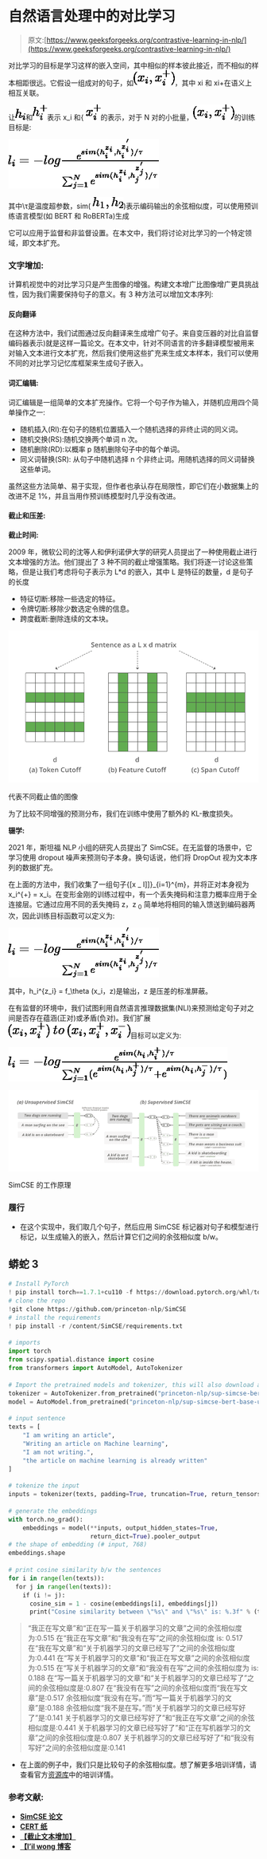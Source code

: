 # 自然语言处理中的对比学习

> 原文:[https://www.geeksforgeeks.org/contrastive-learning-in-nlp/](https://www.geeksforgeeks.org/contrastive-learning-in-nlp/)

对比学习的目标是学习这样的嵌入空间，其中相似的样本彼此接近，而不相似的样本相距很远。它假设一组成对的句子，如![(x_i, x_i^{+})   ](img/ef887bfe92b36790b57e656166fa17c0.png "Rendered by QuickLaTeX.com")，其中 xi 和 xi+在语义上相互关联。

让![h_i      ](img/28a98f9e5c045cdb3893de9156f71bff.png "Rendered by QuickLaTeX.com")和![h_i^{+}      ](img/95a6016004233d688a3e9ae9d433112d.png "Rendered by QuickLaTeX.com")表示 x_i 和{ ![x_i^{+}      ](img/aedc5afc1d28b6492175200d1b031e03.png "Rendered by QuickLaTeX.com")的表示，对于 N 对的小批量，![(x_i, x_i^{+})      ](img/05a48f4288d76cbea73641418c1bfa84.png "Rendered by QuickLaTeX.com")的训练目标是:

![l_i =-log \frac{e^{sim(h_i^{z_i},h_i^{z_i^{'}})/ \tau} }{\sum_{j=1}^{N} e^{sim(h_i^{z_i},h_j^{z_j^{'}})/ \tau} }](img/49859d955560bdb64cd09c3b7460c1d5.png "Rendered by QuickLaTeX.com")

其中\τ是温度超参数，sim( ![h_1, h_2      ](img/266815cf51991c862854bbebb1d015a0.png "Rendered by QuickLaTeX.com"))表示编码输出的余弦相似度，可以使用预训练语言模型(如 BERT 和 RoBERTa)生成

它可以应用于监督和非监督设置。在本文中，我们将讨论对比学习的一个特定领域，即文本扩充。

### 文字增加:

计算机视觉中的对比学习只是产生图像的增强。构建文本增广比图像增广更具挑战性，因为我们需要保持句子的意义。有 3 种方法可以增加文本序列:

#### **反向翻译**

在这种方法中，我们试图通过反向翻译来生成增广句子。来自变压器的对比自监督编码器表示)就是这样一篇论文。在本文中，针对不同语言的许多翻译模型被用来对输入文本进行文本扩充，然后我们使用这些扩充来生成文本样本，我们可以使用不同的对比学习记忆库框架来生成句子嵌入。

#### 词汇编辑:

词汇编辑是一组简单的文本扩充操作。它将一个句子作为输入，并随机应用四个简单操作之一:

*   随机插入(RI):在句子的随机位置插入一个随机选择的非终止词的同义词。
*   随机交换(RS):随机交换两个单词 n 次。
*   随机删除(RD):以概率 p 随机删除句子中的每个单词。
*   同义词替换(SR): 从句子中随机选择 n 个非终止词。用随机选择的同义词替换这些单词。

虽然这些方法简单、易于实现，但作者也承认存在局限性，即它们在小数据集上的改进不足 1%，并且当用作预训练模型时几乎没有改进。

#### 截止和压差:

**截止时间:**

2009 年，微软公司的沈等人和伊利诺伊大学的研究人员提出了一种使用截止进行文本增强的方法。他们提出了 3 种不同的截止增强策略。我们将逐一讨论这些策略，但是让我们考虑将句子表示为 L*d 的嵌入，其中 L 是特征的数量，d 是句子的长度

*   特征切断:移除一些选定的特征。
*   令牌切断:移除少数选定令牌的信息。
*   跨度截断:删除连续的文本块。

![](img/222e522a679ea18dd855f42ae29c0bb7.png)

代表不同截止值的图像

为了比较不同增强的预测分布，我们在训练中使用了额外的 KL-散度损失。

**辍学:**

2021 年，斯坦福 NLP 小组的研究人员提出了 SimCSE。在无监督的场景中，它学习使用 dropout 噪声来预测句子本身。换句话说，他们将 DropOut 视为文本序列的数据扩充。

在上面的方法中，我们收集了一组句子{[x _ I]]}_{i=1}^{m}，并将正对本身视为 x_i^{+} = x_i。在变形金刚的训练过程中，有一个丢失掩码和注意力概率应用于全连接层。它通过应用不同的丢失掩码 z，z <sub>0</sub> 简单地将相同的输入馈送到编码器两次，因此训练目标函数可以定义为:

![l_i =-log \frac{e^{sim(h_i^{z_i},h_i^{z_i^{'}})/ \tau} }{\sum_{j=1}^{N} e^{sim(h_i^{z_i},h_j^{z_j^{'}})/ \tau} }](img/49859d955560bdb64cd09c3b7460c1d5.png "Rendered by QuickLaTeX.com")

其中，h_i^{z_i} = f_\theta (x_i，z)是输出，z 是压差的标准屏蔽。

在有监督的环境中，我们试图利用自然语言推理数据集(NLI)来预测给定句子对之间是否存在蕴涵(正对)或矛盾(负对)。我们扩展![(x_i, x_i^{+}) \, to \, (x_i, x_i^{+}, x_i^{-})      ](img/9cef4111055a7da7f1c00f47aebe13b5.png "Rendered by QuickLaTeX.com")目标可以定义为:

![l_i  = -log \frac{e^{sim(h_i, h_i^{+})/\tau} }{\sum_{j=1}^{N} (e^{sim(h_i, h_j^{+})/\tau} + e^{sim(h_i, h_j^{-})/\tau})}](img/5936852c2356693967a543967b44ba0a.png "Rendered by QuickLaTeX.com")

![](img/3f2c3653a0c08d1489b5789f6610fa58.png)

SimCSE 的工作原理

### 履行

*   在这个实现中，我们取几个句子，然后应用 SimCSE 标记器对句子和模型进行标记，以生成输入的嵌入，然后计算它们之间的余弦相似度 b/w。

## 蟒蛇 3

```py
# Install PyTorch
! pip install torch==1.7.1+cu110 -f https://download.pytorch.org/whl/torch_stable.html
# clone the repo
!git clone https://github.com/princeton-nlp/SimCSE
# install the requirements
! pip install -r /content/SimCSE/requirements.txt

# imports
import torch
from scipy.spatial.distance import cosine
from transformers import AutoModel, AutoTokenizer

# Import the pretrained models and tokenizer, this will also download and import th
tokenizer = AutoTokenizer.from_pretrained("princeton-nlp/sup-simcse-bert-base-uncased")
model = AutoModel.from_pretrained("princeton-nlp/sup-simcse-bert-base-uncased")

# input sentence
texts = [
    "I am writing an article",
    "Writing an article on Machine learning",
    "I am not writing.",
    "the article on machine learning is already written"
]

# tokenize the input
inputs = tokenizer(texts, padding=True, truncation=True, return_tensors="pt")

# generate the embeddings
with torch.no_grad():
    embeddings = model(**inputs, output_hidden_states=True,
                       return_dict=True).pooler_output
# the shape of embedding (# input, 768)
embeddings.shape

# print cosine similarity b/w the sentences
for i in range(len(texts)):
  for j in range(len(texts)):
    if (i != j):
      cosine_sim = 1 - cosine(embeddings[i], embeddings[j])
      print("Cosine similarity between \"%s\" and \"%s\" is: %.3f" % (texts[i], texts[j], cosine_sim))
```

> “我正在写文章”和“正在写一篇关于机器学习的文章”之间的余弦相似度为:0.515
> 在“我正在写文章”和“我没有在写”之间的余弦相似度 is: 0.517
> 在“我在写文章”和“关于机器学习的文章已经写了”之间的余弦相似度为:0.441
> 在“写关于机器学习的文章”和“我正在写文章”之间的余弦相似度为:0.515
> 在“写关于机器学习的文章”和“我没有在写”之间的余弦相似度为 is: 0.188
> 在“写一篇关于机器学习的文章”和“关于机器学习的文章已经写了”之间的余弦相似度是:0.807
> 在“我没有在写”之间的余弦相似度而“我在写文章”是:0.517
> 余弦相似度“我没有在写。”而“写一篇关于机器学习的文章”是:0.188
> 余弦相似度“我不是在写。”而“关于机器学习的文章已经写好了”是:0.141
> 关于机器学习的文章已经写好了”和“我正在写文章”之间的余弦相似度是:0.441
> 关于机器学习的文章已经写好了”和“正在写机器学习的文章”之间的余弦相似度是:0.807
> 关于机器学习的文章已经写好了”和“我没有写好”之间的余弦相似度是:0.141

*   在上面的例子中，我们只是比较句子的余弦相似度。想了解更多培训详情，请查看官方[资源库](https://github.com/princeton-nlp/SimCSE)中的培训详情。

### 参考文献:

*   [**SimCSE 论文**](https://arxiv.org/pdf/2104.08821.pdf)
*   [**CERT 纸**](https://arxiv.org/pdf/2005.12766.pdf)
*   [**【截止文本增加】**](https://arxiv.org/pdf/2009.13818.pdf)
*   [**【l’il wong 博客**](https://lilianweng.github.io/lil-log/2021/05/31/contrastive-representation-learning.html#text-augmentation)